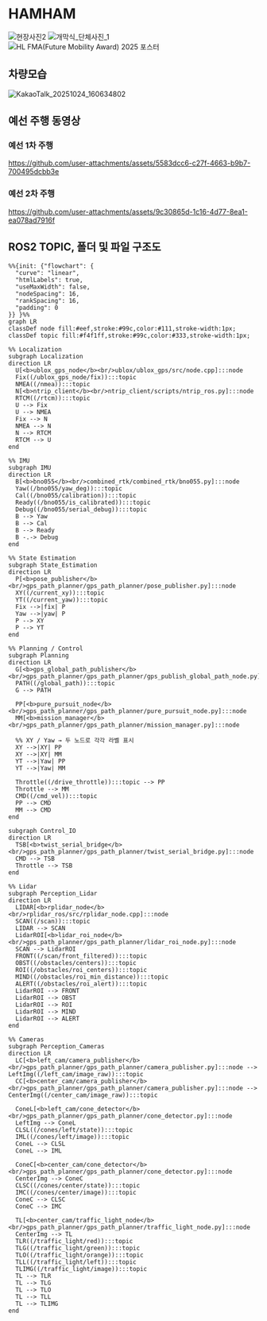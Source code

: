 # HAMHAM
![현장사진2](https://github.com/user-attachments/assets/a7019bfd-7838-44c5-9d72-c1d0ac70c866)
![개막식_단체사진_1](https://github.com/user-attachments/assets/cf3c1307-b116-4376-a079-fc073e5407f2)
![HL FMA(Future Mobility Award) 2025 포스터](https://github.com/user-attachments/assets/a1456df5-5bad-44eb-94f6-344a001a609a)

## 차량모습
![KakaoTalk_20251024_160634802](https://github.com/user-attachments/assets/2f49591c-2c4c-41a9-8e9b-b9208d4c6c0b)

## 예선 주행 동영상
### 예선 1차 주행
https://github.com/user-attachments/assets/5583dcc6-c27f-4663-b9b7-700495dcbb3e

### 예선 2차 주행
https://github.com/user-attachments/assets/9c30865d-1c16-4d77-8ea1-ea078ad7916f



## ROS2 TOPIC, 폴더 및 파일 구조도
```mermaid
%%{init: {"flowchart": {
  "curve": "linear",
  "htmlLabels": true,
  "useMaxWidth": false,
  "nodeSpacing": 16,
  "rankSpacing": 16,
  "padding": 0
}} }%%
graph LR
classDef node fill:#eef,stroke:#99c,color:#111,stroke-width:1px;
classDef topic fill:#f4f1ff,stroke:#99c,color:#333,stroke-width:1px;

%% Localization
subgraph Localization
direction LR
  U[<b>ublox_gps_node</b><br/>ublox/ublox_gps/src/node.cpp]:::node
  Fix((/ublox_gps_node/fix)):::topic
  NMEA((/nmea)):::topic
  N[<b>ntrip_client</b><br/>ntrip_client/scripts/ntrip_ros.py]:::node
  RTCM((/rtcm)):::topic
  U --> Fix
  U --> NMEA
  Fix --> N
  NMEA --> N
  N --> RTCM
  RTCM --> U
end

%% IMU
subgraph IMU
direction LR
  B[<b>bno055</b><br/>combined_rtk/combined_rtk/bno055.py]:::node
  Yaw((/bno055/yaw_deg)):::topic
  Cal((/bno055/calibration)):::topic
  Ready((/bno055/is_calibrated)):::topic
  Debug((/bno055/serial_debug)):::topic
  B --> Yaw
  B --> Cal
  B --> Ready
  B -.-> Debug
end

%% State Estimation
subgraph State_Estimation
direction LR
  P[<b>pose_publisher</b><br/>gps_path_planner/gps_path_planner/pose_publisher.py]:::node
  XY((/current_xy)):::topic
  YT((/current_yaw)):::topic
  Fix -->|fix| P
  Yaw -->|yaw| P
  P --> XY
  P --> YT
end

%% Planning / Control
subgraph Planning
direction LR
  G[<b>gps_global_path_publisher</b><br/>gps_path_planner/gps_path_planner/gps_publish_global_path_node.py]:::node
  PATH((/global_path)):::topic
  G --> PATH

  PP[<b>pure_pursuit_node</b><br/>gps_path_planner/gps_path_planner/pure_pursuit_node.py]:::node
  MM[<b>mission_manager</b><br/>gps_path_planner/gps_path_planner/mission_manager.py]:::node

  %% XY / Yaw → 두 노드로 각각 라벨 표시
  XY -->|XY| PP
  XY -->|XY| MM
  YT -->|Yaw| PP
  YT -->|Yaw| MM

  Throttle((/drive_throttle)):::topic --> PP
  Throttle --> MM
  CMD((/cmd_vel)):::topic
  PP --> CMD
  MM --> CMD
end

subgraph Control_IO
direction LR
  TSB[<b>twist_serial_bridge</b><br/>gps_path_planner/gps_path_planner/twist_serial_bridge.py]:::node
  CMD --> TSB
  Throttle --> TSB
end

%% Lidar
subgraph Perception_Lidar
direction LR
  LIDAR[<b>rplidar_node</b><br/>rplidar_ros/src/rplidar_node.cpp]:::node
  SCAN((/scan)):::topic
  LIDAR --> SCAN
  LidarROI[<b>lidar_roi_node</b><br/>gps_path_planner/gps_path_planner/lidar_roi_node.py]:::node
  SCAN --> LidarROI
  FRONT((/scan/front_filtered)):::topic
  OBST((/obstacles/centers)):::topic
  ROI((/obstacles/roi_centers)):::topic
  MIND((/obstacles/roi_min_distance)):::topic
  ALERT((/obstacles/roi_alert)):::topic
  LidarROI --> FRONT
  LidarROI --> OBST
  LidarROI --> ROI
  LidarROI --> MIND
  LidarROI --> ALERT
end

%% Cameras
subgraph Perception_Cameras
direction LR
  LC[<b>left_cam/camera_publisher</b><br/>gps_path_planner/gps_path_planner/camera_publisher.py]:::node --> LeftImg((/left_cam/image_raw)):::topic
  CC[<b>center_cam/camera_publisher</b><br/>gps_path_planner/gps_path_planner/camera_publisher.py]:::node --> CenterImg((/center_cam/image_raw)):::topic

  ConeL[<b>left_cam/cone_detector</b><br/>gps_path_planner/gps_path_planner/cone_detector.py]:::node
  LeftImg --> ConeL
  CLSL((/cones/left/state)):::topic
  IML((/cones/left/image)):::topic
  ConeL --> CLSL
  ConeL --> IML

  ConeC[<b>center_cam/cone_detector</b><br/>gps_path_planner/gps_path_planner/cone_detector.py]:::node
  CenterImg --> ConeC
  CLSC((/cones/center/state)):::topic
  IMC((/cones/center/image)):::topic
  ConeC --> CLSC
  ConeC --> IMC

  TL[<b>center_cam/traffic_light_node</b><br/>gps_path_planner/gps_path_planner/traffic_light_node.py]:::node
  CenterImg --> TL
  TLR((/traffic_light/red)):::topic
  TLG((/traffic_light/green)):::topic
  TLO((/traffic_light/orange)):::topic
  TLL((/traffic_light/left)):::topic
  TLIMG((/traffic_light/image)):::topic
  TL --> TLR
  TL --> TLG
  TL --> TLO
  TL --> TLL
  TL --> TLIMG
end

```
